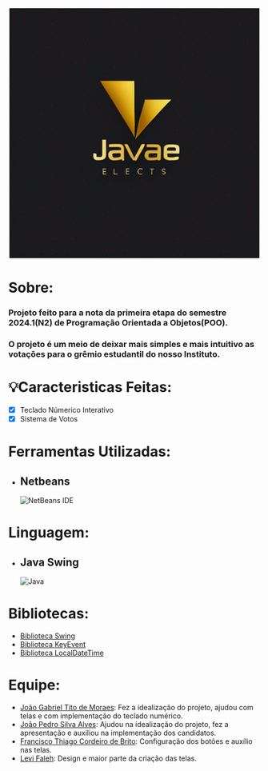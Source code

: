 <div align ="center">
  <img src="https://github.com/JavaElects/PROJETO_POO_URNA/blob/main/icons/Logo.png" width = "500px"/>
  </div>

# Sobre:
  
<h3>
  Projeto feito para a nota da primeira etapa do semestre 2024.1(N2) de Programação Orientada a Objetos(POO).
  </h3>
  
<h3>
  O projeto é um meio de deixar mais simples e mais intuitivo as votações para o grêmio estudantil do nosso Instituto.
  </h3>

  # 💡Caracteristicas Feitas:

* [x] Teclado Númerico Interativo
* [x] Sistema de Votos

# Ferramentas Utilizadas:
  
  * ## Netbeans
     ![NetBeans IDE](https://img.shields.io/badge/NetBeansIDE-1B6AC6.svg?style=for-the-badge&logo=apache-netbeans-ide&logoColor=white)

# Linguagem:

* ## Java Swing
   ![Java](https://img.shields.io/badge/java-%23ED8B00.svg?style=for-the-badge&logo=openjdk&logoColor=white)

# Bibliotecas: 
- [Biblioteca Swing](https://homepages.dcc.ufmg.br/~fsantos/ECOi06/aulaSwingSWT.pdf)
- [Biblioteca KeyEvent](https://docs.oracle.com/javase/8/docs/api/java/awt/event/KeyEvent.html)
- [Biblioteca LocalDateTime](https://docs.oracle.com/javase/8/docs/api/java/time/LocalDateTime.html)

# Equipe:
- [João Gabriel Tito de Moraes](https://github.com/JaoTitow):
  Fez a idealização do projeto, ajudou com telas e com implementação do teclado numérico.
- [João Pedro Silva Alves](https://github.com/joaopedrosilva23):
  Ajudou na idealização do projeto, fez a apresentação e auxiliou na implementação dos candidatos.
- [Francisco Thiago Cordeiro de Brito](https://github.com/thhiago09):
  Configuração dos botões e auxílio nas telas.
- [Levi Faleh](https://github.com/LeviFaleh):
  Design e maior parte da criação das telas.
